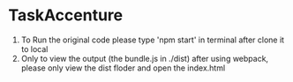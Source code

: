 # TaskAccenture

1. To Run the original code please type 'npm start' in terminal after clone it to local
2. Only to view the output (the bundle.js in ./dist) after using webpack, please only view the dist floder and open the index.html
